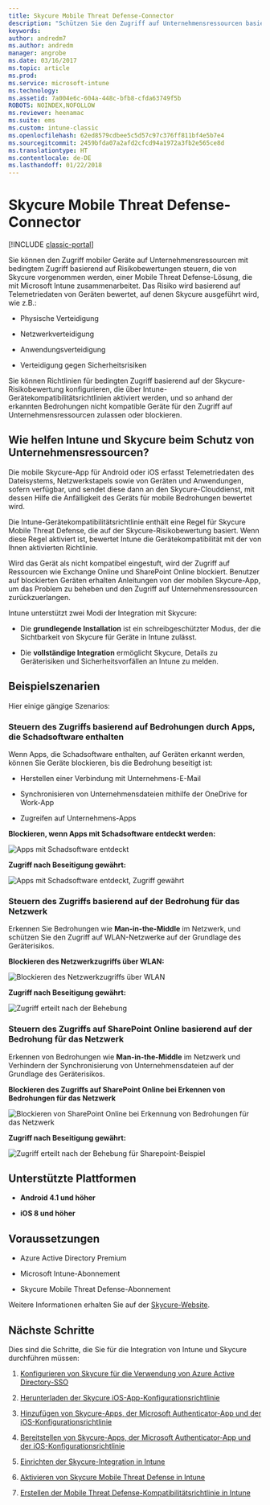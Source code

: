 ```yaml
---
title: Skycure Mobile Threat Defense-Connector
description: "Schützen Sie den Zugriff auf Unternehmensressourcen basierend auf Geräte-, Netzwerk- und Anwendungsrisiko mithilfe des Skycure Mobile Threat Defense-Connectors und Intune."
keywords: 
author: andredm7
ms.author: andredm
manager: angrobe
ms.date: 03/16/2017
ms.topic: article
ms.prod: 
ms.service: microsoft-intune
ms.technology: 
ms.assetid: 7a004e6c-604a-448c-bfb8-cfda63749f5b
ROBOTS: NOINDEX,NOFOLLOW
ms.reviewer: heenamac
ms.suite: ems
ms.custom: intune-classic
ms.openlocfilehash: 62ed8579cdbee5c5d57c97c376ff811bf4e5b7e4
ms.sourcegitcommit: 2459bfda07a2afd2cfcd94a1972a3fb2e565ce8d
ms.translationtype: HT
ms.contentlocale: de-DE
ms.lasthandoff: 01/22/2018
---
```

# <a name="skycure-mobile-threat-defense-connector"></a>Skycure Mobile Threat Defense-Connector

[!INCLUDE [classic-portal](../includes/classic-portal.md)]

Sie können den Zugriff mobiler Geräte auf Unternehmensressourcen mit bedingtem Zugriff basierend auf Risikobewertungen steuern, die von Skycure vorgenommen werden, einer Mobile Threat Defense-Lösung, die mit Microsoft Intune zusammenarbeitet. Das Risiko wird basierend auf Telemetriedaten von Geräten bewertet, auf denen Skycure ausgeführt wird, wie z.B.:

-   Physische Verteidigung

-   Netzwerkverteidigung

-   Anwendungsverteidigung

-   Verteidigung gegen Sicherheitsrisiken

Sie können Richtlinien für bedingten Zugriff basierend auf der Skycure-Risikobewertung konfigurieren, die über Intune-Gerätekompatibilitätsrichtlinien aktiviert werden, und so anhand der erkannten Bedrohungen nicht kompatible Geräte für den Zugriff auf Unternehmensressourcen zulassen oder blockieren.

## <a name="how-do-intune-and-skycure-help-protect-your-company-resources"></a>Wie helfen Intune und Skycure beim Schutz von Unternehmensressourcen?

Die mobile Skycure-App für Android oder iOS erfasst Telemetriedaten des Dateisystems, Netzwerkstapels sowie von Geräten und Anwendungen, sofern verfügbar, und sendet diese dann an den Skycure-Clouddienst, mit dessen Hilfe die Anfälligkeit des Geräts für mobile Bedrohungen bewertet wird.

Die Intune-Gerätekompatibilitätsrichtlinie enthält eine Regel für Skycure Mobile Threat Defense, die auf der Skycure-Risikobewertung basiert. Wenn diese Regel aktiviert ist, bewertet Intune die Gerätekompatibilität mit der von Ihnen aktivierten Richtlinie.

Wird das Gerät als nicht kompatibel eingestuft, wird der Zugriff auf Ressourcen wie Exchange Online und SharePoint Online blockiert. Benutzer auf blockierten Geräten erhalten Anleitungen von der mobilen Skycure-App, um das Problem zu beheben und den Zugriff auf Unternehmensressourcen zurückzuerlangen.

Intune unterstützt zwei Modi der Integration mit Skycure:

-   Die **grundlegende Installation** ist ein schreibgeschützter Modus, der die Sichtbarkeit von Skycure für Geräte in Intune zulässt.

-   Die **vollständige Integration** ermöglicht Skycure, Details zu Geräterisiken und Sicherheitsvorfällen an Intune zu melden.

## <a name="sample-scenarios"></a>Beispielszenarien

Hier einige gängige Szenarios:

### <a name="control-access-based-on-threats-from-malicious-apps"></a>Steuern des Zugriffs basierend auf Bedrohungen durch Apps, die Schadsoftware enthalten

Wenn Apps, die Schadsoftware enthalten, auf Geräten erkannt werden, können Sie Geräte blockieren, bis die Bedrohung beseitigt ist:

-   Herstellen einer Verbindung mit Unternehmens-E-Mail

-   Synchronisieren von Unternehmensdateien mithilfe der OneDrive for Work-App

-   Zugreifen auf Unternehmens-Apps

**Blockieren, wenn Apps mit Schadsoftware entdeckt werden:**

![Apps mit Schadsoftware entdeckt](../media/mtp/skycure-arch-1.png)

**Zugriff nach Beseitigung gewährt:**

![Apps mit Schadsoftware entdeckt, Zugriff gewährt](../media/mtp/skycure-arch-2.png)

### <a name="control-access-based-on-threat-to-network"></a>Steuern des Zugriffs basierend auf der Bedrohung für das Netzwerk

Erkennen Sie Bedrohungen wie **Man-in-the-Middle** im Netzwerk, und schützen Sie den Zugriff auf WLAN-Netzwerke auf der Grundlage des Geräterisikos.

**Blockieren des Netzwerkzugriffs über WLAN:**

![Blockieren des Netzwerkzugriffs über WLAN](../media/mtp/skycure-arch-3.png)

**Zugriff nach Beseitigung gewährt:**

![Zugriff erteilt nach der Behebung](../media/mtp/skycure-arch-4.png)

### <a name="control-access-to-sharepoint-online-based-on-threat-to-network"></a>Steuern des Zugriffs auf SharePoint Online basierend auf der Bedrohung für das Netzwerk

Erkennen von Bedrohungen wie **Man-in-the-Middle** im Netzwerk und Verhindern der Synchronisierung von Unternehmensdateien auf der Grundlage des Geräterisikos.

**Blockieren des Zugriffs auf SharePoint Online bei Erkennen von Bedrohungen für das Netzwerk**

![Blockieren von SharePoint Online bei Erkennung von Bedrohungen für das Netzwerk](../media/mtp/skycure-arch-5.png)

**Zugriff nach Beseitigung gewährt:**

![Zugriff erteilt nach der Behebung für Sharepoint-Beispiel](../media/mtp/skycure-arch-6.png)

## <a name="supported-platforms"></a>Unterstützte Plattformen

-   **Android 4.1 und höher**

-   **iOS 8 und höher**

## <a name="pre-requisites"></a>Voraussetzungen

-   Azure Active Directory Premium

-   Microsoft Intune-Abonnement

-   Skycure Mobile Threat Defense-Abonnement

Weitere Informationen erhalten Sie auf der [Skycure-Website](https://www.skycure.com/skycure-microsoft-integration/).

## <a name="next-steps"></a>Nächste Schritte

Dies sind die Schritte, die Sie für die Integration von Intune und Skycure durchführen müssen:

1.  [Konfigurieren von Skycure für die Verwendung von Azure Active Directory-SSO](/intune-classic/deploy-use/configure-skycure-to-use-azure-active-directory-single-sign-on)

2.  [Herunterladen der Skycure iOS-App-Konfigurationsrichtlinie](/intune-classic/deploy-use/download-skycure-ios-app-configuration-policy)

3.  [Hinzufügen von Skycure-Apps, der Microsoft Authenticator-App und der iOS-Konfigurationsrichtlinie](/intune-classic/deploy-use/add-skycure-apps-microsoft-authenticator-and-ios-app-configuration-policy)

4.  [Bereitstellen von Skycure-Apps, der Microsoft Authenticator-App und der iOS-Konfigurationsrichtlinie](/intune-classic/deploy-use/deploy-skycure-apps-microsoft-authenticator-app-and-ios-app-configuration-policy)

5.  [Einrichten der Skycure-Integration in Intune](/intune-classic/deploy-use/setup-the-skycure-integration-with-Intune)

6.  [Aktivieren von Skycure Mobile Threat Defense in Intune](/intune-classic/deploy-use/enable-skycure-mobile-threat-defense-in-intune)

7.  [Erstellen der Mobile Threat Defense-Kompatibilitätsrichtlinie in Intune](/intune-classic/deploy-use/create-skycure-mobile-threat-defense-compliance-policy)
